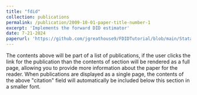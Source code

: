 ```yaml
---
title: "fdid"
collection: publications
permalink: /publication/2009-10-01-paper-title-number-1
excerpt: 'Implements the forward DID estimator'
date: 7-21-2024
paperurl: 'https://github.com/jgreathouse9/FDIDTutorial/blob/main/StataVignette.md'
---
```


The contents above will be part of a list of publications, if the user clicks the link for the publication than the contents of section will be rendered as a full page, allowing you to provide more information about the paper for the reader. When publications are displayed as a single page, the contents of the above "citation" field will automatically be included below this section in a smaller font.
